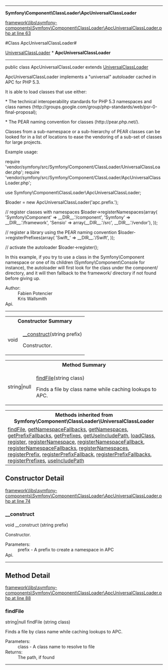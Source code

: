 

- - -

**Symfony\Component\ClassLoader\ApcUniversalClassLoader**


<a href="https://github.com/JeyDotC/Hirudo/blob/master/framework/libs/symfony-components/Symfony/Component/ClassLoader/ApcUniversalClassLoader.php#L63" >framework\libs\symfony-components\Symfony\Component\ClassLoader\ApcUniversalClassLoader.php at line 63</a>

#Class ApcUniversalClassLoader#

<a href="https://github.com/JeyDotC/Hirudo-docs/blob/master/symfony/component/classloader/universalclassloader.md">UniversalClassLoader</a>
    * **ApcUniversalClassLoader**




- - -

<p class="signature"><span class='k'>public  class</span> <span class='nx'>ApcUniversalClassLoader</span>
extends <a href="https://github.com/JeyDotC/Hirudo-docs/blob/master/symfony/component/classloader/universalclassloader.md">UniversalClassLoader</a>

</p>

<div class="comment" id="overview_description"><p>ApcUniversalClassLoader implements a "universal" autoloader cached in APC for PHP 5.3.</p><p>It is able to load classes that use either:</p><p>* The technical interoperability standards for PHP 5.3 namespaces and
class names (http://groups.google.com/group/php-standards/web/psr-0-final-proposal);</p><p>* The PEAR naming convention for classes (http://pear.php.net/).</p><p>Classes from a sub-namespace or a sub-hierarchy of PEAR classes can be
looked for in a list of locations to ease the vendoring of a sub-set of
classes for large projects.</p><p>Example usage:</p><p>require 'vendor/symfony/src/Symfony/Component/ClassLoader/UniversalClassLoader.php';
require 'vendor/symfony/src/Symfony/Component/ClassLoader/ApcUniversalClassLoader.php';</p><p>use Symfony\Component\ClassLoader\ApcUniversalClassLoader;</p><p>$loader = new ApcUniversalClassLoader('apc.prefix.');</p><p>// register classes with namespaces
$loader->registerNamespaces(array(
'Symfony\Component' => __DIR__.'/component',
'Symfony'           => __DIR__.'/framework',
'Sensio'            => array(__DIR__.'/src', __DIR__.'/vendor'),
));</p><p>// register a library using the PEAR naming convention
$loader->registerPrefixes(array(
'Swift_' => __DIR__.'/Swift',
));</p><p>// activate the autoloader
$loader->register();</p><p>In this example, if you try to use a class in the Symfony\Component
namespace or one of its children (Symfony\Component\Console for instance),
the autoloader will first look for the class under the component/
directory, and it will then fallback to the framework/ directory if not
found before giving up.</p></div>

<dl>
<dt>Author:</dt>
<dd>Fabien Potencier <fabien@symfony.com></dd>
<dd>Kris Wallsmith <kris@symfony.com></dd>
<dt>Api.</dt>
</dl>


- - -

<table id="summary_constructor">
<tr><th colspan="2">Constructor Summary</th></tr>
<tr>
<td><span class='k'></span> <span class='nx'>void</span></td>
<td class="description"><p class="name"><a href="#__construct">__construct</a>(string prefix)</p><p class="description">Constructor.</p></td>
</tr>
</table>

<table id="summary_method">
<tr><th colspan="2">Method Summary</th></tr>
<tr>
<td><span class='k'></span> <span class='nx'>string|null</span></td>
<td class="description"><p class="name"><a href="#findfile">findFile</a>(string class)</p><p class="description">Finds a file by class name while caching lookups to APC.</p></td>
</tr>
</table>

<table class="inherit">
<tr><th colspan="2">Methods inherited from Symfony\Component\ClassLoader\UniversalClassLoader</th></tr>
<tr><td><a href="https://github.com/JeyDotC/Hirudo-docs/blob/master/symfony/component/classloader/universalclassloader.md">findFile</a>, <a href="https://github.com/JeyDotC/Hirudo-docs/blob/master/symfony/component/classloader/universalclassloader.md">getNamespaceFallbacks</a>, <a href="https://github.com/JeyDotC/Hirudo-docs/blob/master/symfony/component/classloader/universalclassloader.md">getNamespaces</a>, <a href="https://github.com/JeyDotC/Hirudo-docs/blob/master/symfony/component/classloader/universalclassloader.md">getPrefixFallbacks</a>, <a href="https://github.com/JeyDotC/Hirudo-docs/blob/master/symfony/component/classloader/universalclassloader.md">getPrefixes</a>, <a href="https://github.com/JeyDotC/Hirudo-docs/blob/master/symfony/component/classloader/universalclassloader.md">getUseIncludePath</a>, <a href="https://github.com/JeyDotC/Hirudo-docs/blob/master/symfony/component/classloader/universalclassloader.md">loadClass</a>, <a href="https://github.com/JeyDotC/Hirudo-docs/blob/master/symfony/component/classloader/universalclassloader.md">register</a>, <a href="https://github.com/JeyDotC/Hirudo-docs/blob/master/symfony/component/classloader/universalclassloader.md">registerNamespace</a>, <a href="https://github.com/JeyDotC/Hirudo-docs/blob/master/symfony/component/classloader/universalclassloader.md">registerNamespaceFallback</a>, <a href="https://github.com/JeyDotC/Hirudo-docs/blob/master/symfony/component/classloader/universalclassloader.md">registerNamespaceFallbacks</a>, <a href="https://github.com/JeyDotC/Hirudo-docs/blob/master/symfony/component/classloader/universalclassloader.md">registerNamespaces</a>, <a href="https://github.com/JeyDotC/Hirudo-docs/blob/master/symfony/component/classloader/universalclassloader.md">registerPrefix</a>, <a href="https://github.com/JeyDotC/Hirudo-docs/blob/master/symfony/component/classloader/universalclassloader.md">registerPrefixFallback</a>, <a href="https://github.com/JeyDotC/Hirudo-docs/blob/master/symfony/component/classloader/universalclassloader.md">registerPrefixFallbacks</a>, <a href="https://github.com/JeyDotC/Hirudo-docs/blob/master/symfony/component/classloader/universalclassloader.md">registerPrefixes</a>, <a href="https://github.com/JeyDotC/Hirudo-docs/blob/master/symfony/component/classloader/universalclassloader.md">useIncludePath</a></td></tr></table>

<h2 id="detail_method">Constructor Detail</h2>

<a href="https://github.com/JeyDotC/Hirudo/blob/master/framework/libs/symfony-components/Symfony/Component/ClassLoader/ApcUniversalClassLoader.php#L74" >framework\libs\symfony-components\Symfony\Component\ClassLoader\ApcUniversalClassLoader.php at line 74</a>

<h3 id="__construct">__construct</h3>
<span class='k'></span> <span class='nx'>void</span> <span class='nf'>__construct</span> (string prefix)

<div class="details">
<p>Constructor.</p><dl>
<dt>Parameters:</dt>
<dd>prefix - A prefix to create a namespace in APC</dd>
<dt>Api.</dt>
</dl>

</div>

- - -

<h2 id="detail_method">Method Detail</h2>

<a href="https://github.com/JeyDotC/Hirudo/blob/master/framework/libs/symfony-components/Symfony/Component/ClassLoader/ApcUniversalClassLoader.php#L88" >framework\libs\symfony-components\Symfony\Component\ClassLoader\ApcUniversalClassLoader.php at line 88</a>

<h3 id="findFile()">findFile</h3>
<span class='k'></span> <span class='nx'>string|null</span> <span class='nf'>findFile</span> (string class)

<div class="details">
<p>Finds a file by class name while caching lookups to APC.</p><dl>
<dt>Parameters:</dt>
<dd>class - A class name to resolve to file</dd>
<dt>Returns:</dt>
<dd>The path, if found</dd>
</dl>

</div>

- - -

